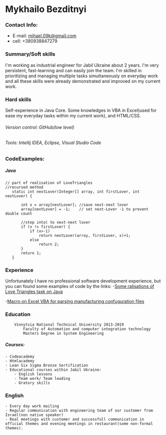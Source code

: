 # Mykhailo Bezditnyi

### Contact Info:

- E-mail: mihael.09k@gmail.com 
- cell: +380938847279 
 
 ### Summary/Soft skills

 I'm working as industrial engineer for Jabil Ukraine about 2 years. I'm very persistent, fast-learning  and can easily join the team. I'm skilled in prioritizing and managing multiple tasks simultaneously on everyday work and all these skills were already demonstrated and improved on my current work. 
 
 ### Hard skills

 Self-experience in Java Core. Some knowledges in VBA in Excel(used for ease my everyday tasks within my current work), and HTML/CSS.
 ###### Version control: GitHub(low level)
 ###### Tools: Intellij IDEA, Eclipse, Visual Studio Code


 ### CodeExamples:

 ##### Java
 ``` 
 // part of realisation of LoveTriangles
 //recursed method
    static int nextLover(Integer[] array, int firstLover, int nextLover) {

        int x = array[nextLover]; //save next-next lover
        array[nextLover] = -1;    // set next-Lover -1 to prevent double count

        //step into( to next-next lover
        if (x != firstLover) {
            if (x>-1)
                return nextLover(array, firstLover, x)+1;
            else
                return 2;
        }
        return 1;
    }
```

### Experience 

Unfortunately I have no professional software development experience, but you can found some examples of code by the links: 
-[Some ralisations of Love Triangles task on Java](https://github.com/BMapps/BM_repository/blob/second/src/LoveTriangles.java)

-[Macro on Excel VBA for parsing manufacturing confuguration files]()

### Education 

```
    Vinnytsia National Technical University 2013-2019
        Faculty of Automation and computer integration technology
        Masters Degree in System Engineering
```

##### Courses: 
    - Codeacademy 
    - Htmlacademy 
    - Lean Six Sigma Bronze Sertification
    - Educational courses within Jabil Ukraine:
        - English lessons
        - Team work/ Team leading
        - Oratory skills

### English 
    - Every day work mailing
    - Regular communication with engineering team of our customer from Israel(non native speaker)
    - Real meetings with customer and successfull communication in official themes and evening meetings in restaurant(some non-formal themes).



   

 
